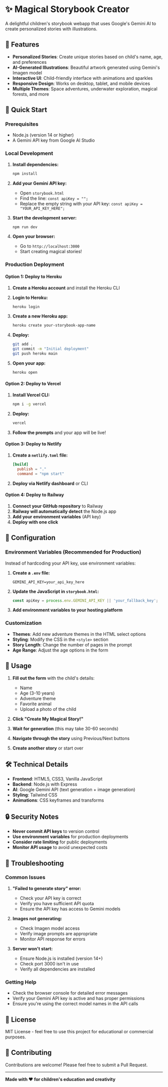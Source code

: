 # ✨ Magical Storybook Creator

A delightful children's storybook webapp that uses Google's Gemini AI to create personalized stories with illustrations.

## 🌟 Features

- **Personalized Stories**: Create unique stories based on child's name, age, and preferences
- **AI-Generated Illustrations**: Beautiful artwork generated using Gemini's Imagen model
- **Interactive UI**: Child-friendly interface with animations and sparkles
- **Responsive Design**: Works on desktop, tablet, and mobile devices
- **Multiple Themes**: Space adventures, underwater exploration, magical forests, and more

## 🚀 Quick Start

### Prerequisites
- Node.js (version 14 or higher)
- A Gemini API key from Google AI Studio

### Local Development

1. **Install dependencies:**
   ```bash
   npm install
   ```

2. **Add your Gemini API key:**
   - Open `storybook.html`
   - Find the line: `const apiKey = "";`
   - Replace the empty string with your API key: `const apiKey = "YOUR_API_KEY_HERE";`

3. **Start the development server:**
   ```bash
   npm run dev
   ```

4. **Open your browser:**
   - Go to `http://localhost:3000`
   - Start creating magical stories!

### Production Deployment

#### Option 1: Deploy to Heroku

1. **Create a Heroku account** and install the Heroku CLI

2. **Login to Heroku:**
   ```bash
   heroku login
   ```

3. **Create a new Heroku app:**
   ```bash
   heroku create your-storybook-app-name
   ```

4. **Deploy:**
   ```bash
   git add .
   git commit -m "Initial deployment"
   git push heroku main
   ```

5. **Open your app:**
   ```bash
   heroku open
   ```

#### Option 2: Deploy to Vercel

1. **Install Vercel CLI:**
   ```bash
   npm i -g vercel
   ```

2. **Deploy:**
   ```bash
   vercel
   ```

3. **Follow the prompts** and your app will be live!

#### Option 3: Deploy to Netlify

1. **Create a `netlify.toml` file:**
   ```toml
   [build]
     publish = "."
     command = "npm start"
   ```

2. **Deploy via Netlify dashboard** or CLI

#### Option 4: Deploy to Railway

1. **Connect your GitHub repository** to Railway
2. **Railway will automatically detect** the Node.js app
3. **Add your environment variables** (API key)
4. **Deploy with one click**

## 🔧 Configuration

### Environment Variables (Recommended for Production)

Instead of hardcoding your API key, use environment variables:

1. **Create a `.env` file:**
   ```
   GEMINI_API_KEY=your_api_key_here
   ```

2. **Update the JavaScript in `storybook.html`:**
   ```javascript
   const apiKey = process.env.GEMINI_API_KEY || 'your_fallback_key';
   ```

3. **Add environment variables to your hosting platform**

### Customization

- **Themes**: Add new adventure themes in the HTML select options
- **Styling**: Modify the CSS in the `<style>` section
- **Story Length**: Change the number of pages in the prompt
- **Age Range**: Adjust the age options in the form

## 📱 Usage

1. **Fill out the form** with the child's details:
   - Name
   - Age (3-10 years)
   - Adventure theme
   - Favorite animal
   - Upload a photo of the child

2. **Click "Create My Magical Story!"**

3. **Wait for generation** (this may take 30-60 seconds)

4. **Navigate through the story** using Previous/Next buttons

5. **Create another story** or start over

## 🛠️ Technical Details

- **Frontend**: HTML5, CSS3, Vanilla JavaScript
- **Backend**: Node.js with Express
- **AI**: Google Gemini API (text generation + image generation)
- **Styling**: Tailwind CSS
- **Animations**: CSS keyframes and transforms

## 🔒 Security Notes

- **Never commit API keys** to version control
- **Use environment variables** for production deployments
- **Consider rate limiting** for public deployments
- **Monitor API usage** to avoid unexpected costs

## 🐛 Troubleshooting

### Common Issues

1. **"Failed to generate story" error:**
   - Check your API key is correct
   - Verify you have sufficient API quota
   - Ensure the API key has access to Gemini models

2. **Images not generating:**
   - Check Imagen model access
   - Verify image prompts are appropriate
   - Monitor API response for errors

3. **Server won't start:**
   - Ensure Node.js is installed (version 14+)
   - Check port 3000 isn't in use
   - Verify all dependencies are installed

### Getting Help

- Check the browser console for detailed error messages
- Verify your Gemini API key is active and has proper permissions
- Ensure you're using the correct model names in the API calls

## 📄 License

MIT License - feel free to use this project for educational or commercial purposes.

## 🤝 Contributing

Contributions are welcome! Please feel free to submit a Pull Request.

---

**Made with ❤️ for children's education and creativity**
